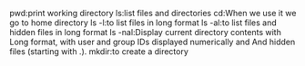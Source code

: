 pwd:print working directory
ls:list files and directories
cd:When we use it we go to home directory
ls -l:to list files in long format
ls -al:to list files and hidden files in long format
ls -nal:Display current directory contents with Long format, with user and group IDs displayed numerically and And hidden files (starting with .).
mkdir:to create a directory
